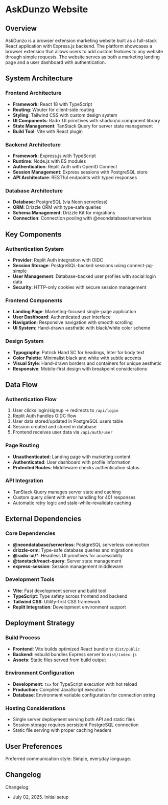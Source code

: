 # AskDunzo Website

## Overview

AskDunzo is a browser extension marketing website built as a full-stack React application with Express.js backend. The platform showcases a browser extension that allows users to add custom features to any website through simple requests. The website serves as both a marketing landing page and a user dashboard with authentication.

## System Architecture

### Frontend Architecture
- **Framework**: React 18 with TypeScript
- **Routing**: Wouter for client-side routing
- **Styling**: Tailwind CSS with custom design system
- **UI Components**: Radix UI primitives with shadcn/ui component library
- **State Management**: TanStack Query for server state management
- **Build Tool**: Vite with React plugin

### Backend Architecture
- **Framework**: Express.js with TypeScript
- **Runtime**: Node.js with ES modules
- **Authentication**: Replit Auth with OpenID Connect
- **Session Management**: Express sessions with PostgreSQL store
- **API Architecture**: RESTful endpoints with typed responses

### Database Architecture
- **Database**: PostgreSQL (via Neon serverless)
- **ORM**: Drizzle ORM with type-safe queries
- **Schema Management**: Drizzle Kit for migrations
- **Connection**: Connection pooling with @neondatabase/serverless

## Key Components

### Authentication System
- **Provider**: Replit Auth integration with OIDC
- **Session Storage**: PostgreSQL-backed sessions using connect-pg-simple
- **User Management**: Database-backed user profiles with social login data
- **Security**: HTTP-only cookies with secure session management

### Frontend Components
- **Landing Page**: Marketing-focused single-page application
- **User Dashboard**: Authenticated user interface
- **Navigation**: Responsive navigation with smooth scrolling
- **UI System**: Hand-drawn aesthetic with black/white color scheme

### Design System
- **Typography**: Patrick Hand SC for headings, Inter for body text
- **Color Palette**: Minimalist black and white with subtle accents
- **Visual Style**: Hand-drawn borders and containers for unique aesthetic
- **Responsive**: Mobile-first design with breakpoint considerations

## Data Flow

### Authentication Flow
1. User clicks login/signup → redirects to `/api/login`
2. Replit Auth handles OIDC flow
3. User data stored/updated in PostgreSQL users table
4. Session created and stored in database
5. Frontend receives user data via `/api/auth/user`

### Page Routing
- **Unauthenticated**: Landing page with marketing content
- **Authenticated**: User dashboard with profile information
- **Protected Routes**: Middleware checks authentication status

### API Integration
- TanStack Query manages server state and caching
- Custom query client with error handling for 401 responses
- Automatic retry logic and stale-while-revalidate caching

## External Dependencies

### Core Dependencies
- **@neondatabase/serverless**: PostgreSQL serverless connection
- **drizzle-orm**: Type-safe database queries and migrations
- **@radix-ui/***: Headless UI primitives for accessibility
- **@tanstack/react-query**: Server state management
- **express-session**: Session management middleware

### Development Tools
- **Vite**: Fast development server and build tool
- **TypeScript**: Type safety across frontend and backend
- **Tailwind CSS**: Utility-first CSS framework
- **Replit Integration**: Development environment support

## Deployment Strategy

### Build Process
- **Frontend**: Vite builds optimized React bundle to `dist/public`
- **Backend**: esbuild bundles Express server to `dist/index.js`
- **Assets**: Static files served from build output

### Environment Configuration
- **Development**: `tsx` for TypeScript execution with hot reload
- **Production**: Compiled JavaScript execution
- **Database**: Environment variable configuration for connection string

### Hosting Considerations
- Single server deployment serving both API and static files
- Session storage requires persistent PostgreSQL connection
- Static file serving with proper caching headers

## User Preferences

Preferred communication style: Simple, everyday language.

## Changelog

Changelog:
- July 02, 2025. Initial setup
